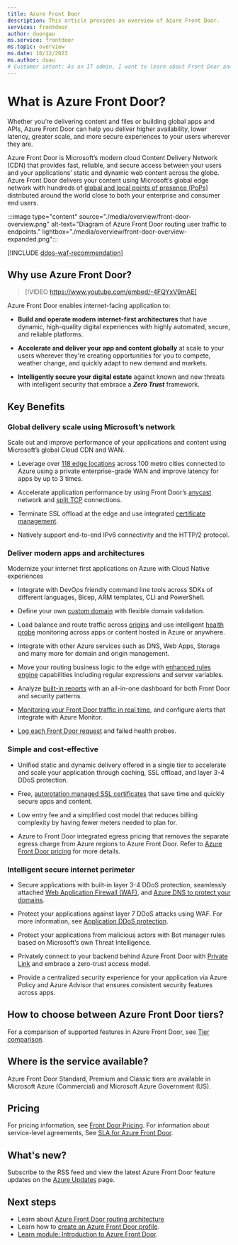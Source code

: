 ```yaml
---
title: Azure Front Door
description: This article provides an overview of Azure Front Door.
services: frontdoor
author: duongau
ms.service: frontdoor
ms.topic: overview
ms.date: 10/12/2023
ms.author: duau
# Customer intent: As an IT admin, I want to learn about Front Door and what I can use it for.
---
```


# What is Azure Front Door?

Whether you’re delivering content and files or building global apps and APIs, Azure Front Door can help you deliver higher availability, lower latency, greater scale, and more secure experiences to your users wherever they are.  

Azure Front Door is Microsoft’s modern cloud Content Delivery Network (CDN) that provides fast, reliable, and secure access between your users and your applications’ static and dynamic web content across the globe. Azure Front Door delivers your content using Microsoft’s global edge network with hundreds of [global and local points of presence (PoPs)](edge-locations-by-region.md) distributed around the world close to both your enterprise and consumer end users.

:::image type="content" source="./media/overview/front-door-overview.png" alt-text="Diagram of Azure Front Door routing user traffic to endpoints." lightbox="./media/overview/front-door-overview-expanded.png":::

[!INCLUDE [ddos-waf-recommendation](../../includes/ddos-waf-recommendation.md)]

## Why use Azure Front Door?

> [!VIDEO https://www.youtube.com/embed/-4FQYxV9mAE]

Azure Front Door enables internet-facing application to:

* **Build and operate modern internet-first architectures** that have dynamic, high-quality digital experiences with highly automated, secure, and reliable platforms.

* **Accelerate and deliver your app and content globally** at scale to your users wherever they're creating opportunities for you to compete, weather change, and quickly adapt to new demand and markets.

* **Intelligently secure your digital estate** against known and new threats with intelligent security that embrace a **_Zero Trust_** framework.

## Key Benefits

### Global delivery scale using Microsoft’s network

Scale out and improve performance of your applications and content using Microsoft’s global Cloud CDN and WAN.

* Leverage over [118 edge locations](edge-locations-by-region.md) across 100 metro cities connected to Azure using a private enterprise-grade WAN and improve latency for apps by up to 3 times.

* Accelerate application performance by using Front Door’s [anycast](front-door-traffic-acceleration.md#select-the-front-door-edge-location-for-the-request-anycast) network and [split TCP](front-door-traffic-acceleration.md#connect-to-the-front-door-edge-location-split-tcp) connections.

* Terminate SSL offload at the edge and use integrated [certificate management](standard-premium/how-to-configure-https-custom-domain.md).

* Natively support end-to-end IPv6 connectivity and the HTTP/2 protocol.

### Deliver modern apps and architectures

Modernize your internet first applications on Azure with Cloud Native experiences

* Integrate with DevOps friendly command line tools across SDKs of different languages, Bicep, ARM templates, CLI and PowerShell.

* Define your own [custom domain](standard-premium/how-to-add-custom-domain.md) with flexible domain validation.

* Load balance and route traffic across [origins](origin.md) and use intelligent [health probe](health-probes.md) monitoring across apps or content hosted in Azure or anywhere.

* Integrate with other Azure services such as DNS, Web Apps, Storage and many more for domain and origin management.

* Move your routing business logic to the edge with [enhanced rules engine](front-door-rules-engine.md) capabilities including regular expressions and server variables.

* Analyze [built-in reports](standard-premium/how-to-reports.md) with an all-in-one dashboard for both Front Door and security patterns.

* [Monitoring your Front Door traffic in real time](standard-premium/how-to-monitor-metrics.md), and configure alerts that integrate with Azure Monitor.

* [Log each Front Door request](standard-premium/how-to-logs.md) and failed health probes.

### Simple and cost-effective

* Unified static and dynamic delivery offered in a single tier to accelerate and scale your application through caching, SSL offload, and layer 3-4 DDoS protection.

* Free, [autorotation managed SSL certificates](end-to-end-tls.md) that save time and quickly secure apps and content.

* Low entry fee and a simplified cost model that reduces billing complexity by having fewer meters needed to plan for.

* Azure to Front Door integrated egress pricing that removes the separate egress charge from Azure regions to Azure Front Door. Refer to [Azure Front Door pricing](https://azure.microsoft.com/pricing/details/frontdoor/) for more details.

### Intelligent secure internet perimeter

* Secure applications with built-in layer 3-4 DDoS protection, seamlessly attached [Web Application Firewall (WAF)](../web-application-firewall/afds/afds-overview.md), and [Azure DNS to protect your domains](how-to-configure-endpoints.md).

* Protect your applications against layer 7 DDoS attacks using WAF. For more information, see [Application DDoS protection](../web-application-firewall/shared/application-ddos-protection.md).

* Protect your applications from malicious actors with Bot manager rules based on Microsoft’s own Threat Intelligence.

* Privately connect to your backend behind Azure Front Door with [Private Link](private-link.md) and embrace a zero-trust access model.

* Provide a centralized security experience for your application via Azure Policy and Azure Advisor that ensures consistent security features across apps.


## How to choose between Azure Front Door tiers?

For a comparison of supported features in Azure Front Door, see [Tier comparison](standard-premium/tier-comparison.md).

## Where is the service available?

Azure Front Door Standard, Premium and Classic tiers are available in Microsoft Azure (Commercial) and Microsoft Azure Government (US).

## Pricing

For pricing information, see [Front Door Pricing](https://azure.microsoft.com/pricing/details/frontdoor/). For information about service-level agreements, See [SLA for Azure Front Door](https://azure.microsoft.com/support/legal/sla/frontdoor/v1_0/).

## What's new?

Subscribe to the RSS feed and view the latest Azure Front Door feature updates on the [Azure Updates](https://azure.microsoft.com/updates/?category=networking&query=Azure%20Front%20Door) page.

## Next steps

* Learn about [Azure Front Door routing architecture](front-door-routing-architecture.md)
* Learn how to [create an Azure Front Door profile](create-front-door-portal.md).
* [Learn module: Introduction to Azure Front Door](/training/modules/intro-to-azure-front-door/).
